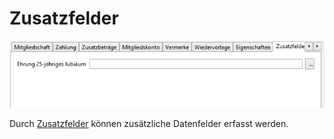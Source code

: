 # Zusatzfelder

![](../../../../v3.0.x/mitglieder/content/img/ZusatzfelderTab.png)

Durch [Zusatzfelder](../../administration/mitglieder/felddefinition.md) können zusätzliche Datenfelder erfasst werden.
